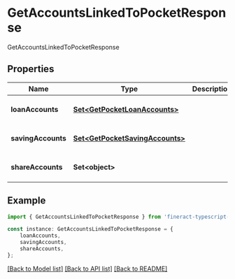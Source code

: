 # GetAccountsLinkedToPocketResponse

GetAccountsLinkedToPocketResponse

## Properties

Name | Type | Description | Notes
------------ | ------------- | ------------- | -------------
**loanAccounts** | [**Set&lt;GetPocketLoanAccounts&gt;**](GetPocketLoanAccounts.md) |  | [optional] [default to undefined]
**savingAccounts** | [**Set&lt;GetPocketSavingAccounts&gt;**](GetPocketSavingAccounts.md) |  | [optional] [default to undefined]
**shareAccounts** | **Set&lt;object&gt;** |  | [optional] [default to undefined]

## Example

```typescript
import { GetAccountsLinkedToPocketResponse } from 'fineract-typescript-client';

const instance: GetAccountsLinkedToPocketResponse = {
    loanAccounts,
    savingAccounts,
    shareAccounts,
};
```

[[Back to Model list]](../README.md#documentation-for-models) [[Back to API list]](../README.md#documentation-for-api-endpoints) [[Back to README]](../README.md)
